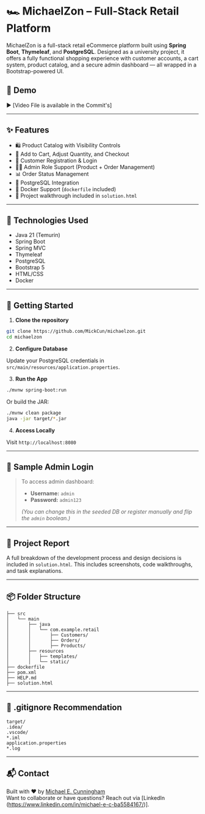 # 🏎️ MichaelZon – Full-Stack Retail Platform

MichaelZon is a full-stack retail eCommerce platform built using **Spring Boot**, **Thymeleaf**, and **PostgreSQL**. Designed as a university project, it offers a fully functional shopping experience with customer accounts, a cart system, product catalog, and a secure admin dashboard — all wrapped in a Bootstrap-powered UI.

## 📸 Demo

▶️ [Video File is available in the Commit's]

---

## ✨ Features

- 🛍️ Product Catalog with Visibility Controls
- 🧾 Add to Cart, Adjust Quantity, and Checkout
- 🔐 Customer Registration & Login
- 👨‍💼 Admin Role Support (Product + Order Management)
- 📊 Order Status Management
- 🐘 PostgreSQL Integration
- 🐳 Docker Support (`dockerfile` included)
- 📄 Project walkthrough included in `solution.html`

---

## 🧠 Technologies Used

- Java 21 (Temurin)
- Spring Boot
- Spring MVC
- Thymeleaf
- PostgreSQL
- Bootstrap 5
- HTML/CSS
- Docker

---

## 🚀 Getting Started

1. **Clone the repository**

```bash
git clone https://github.com/MickCun/michaelzon.git
cd michaelzon
```

2. **Configure Database**

Update your PostgreSQL credentials in `src/main/resources/application.properties`.

3. **Run the App**

```bash
./mvnw spring-boot:run
```

Or build the JAR:

```bash
./mvnw clean package
java -jar target/*.jar
```

4. **Access Locally**

Visit `http://localhost:8080`

---

## 🧪 Sample Admin Login

> To access admin dashboard:
> 
> - **Username:** `admin`
> - **Password:** `admin123`
> 
> _(You can change this in the seeded DB or register manually and flip the `admin` boolean.)_

---

## 📄 Project Report

A full breakdown of the development process and design decisions is included in `solution.html`. This includes screenshots, code walkthroughs, and task explanations.

---

## 📦 Folder Structure

```
├── src
│   └── main
│       ├── java
│       │   └── com.example.retail
│       │       ├── Customers/
│       │       ├── Orders/
│       │       ├── Products/
│       ├── resources
│       │   ├── templates/
│       │   └── static/
├── dockerfile
├── pom.xml
├── HELP.md
├── solution.html
```

---

## 🧼 .gitignore Recommendation

```gitignore
target/
.idea/
.vscode/
*.iml
application.properties
*.log
```

---

## 📬 Contact

Built with ❤️ by [Michael E. Cunningham](https://mickcun.github.io)  
Want to collaborate or have questions? Reach out via [LinkedIn (https://www.linkedin.com/in/michael-e-c-ba5584167/)]. 
